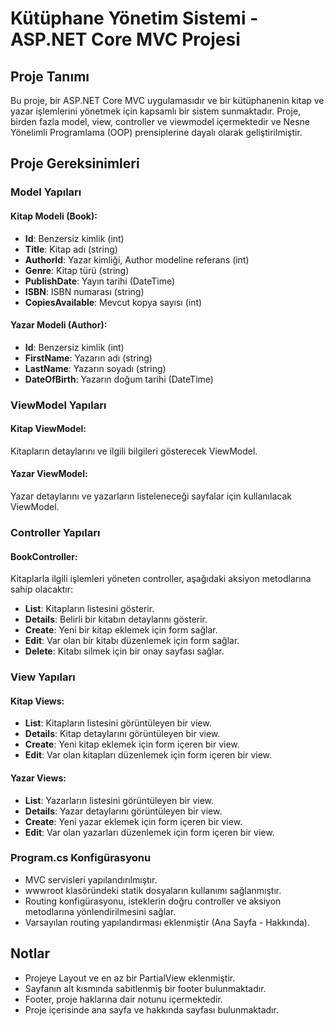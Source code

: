 # Kütüphane Yönetim Sistemi - ASP.NET Core MVC Projesi

## Proje Tanımı
Bu proje, bir ASP.NET Core MVC uygulamasıdır ve bir kütüphanenin kitap ve yazar işlemlerini yönetmek için kapsamlı bir sistem sunmaktadır. Proje, birden fazla model, view, controller ve viewmodel içermektedir ve Nesne Yönelimli Programlama (OOP) prensiplerine dayalı olarak geliştirilmiştir.

## Proje Gereksinimleri

### Model Yapıları

#### Kitap Modeli (Book):
- **Id**: Benzersiz kimlik (int)
- **Title**: Kitap adı (string)
- **AuthorId**: Yazar kimliği, Author modeline referans (int)
- **Genre**: Kitap türü (string)
- **PublishDate**: Yayın tarihi (DateTime)
- **ISBN**: ISBN numarası (string)
- **CopiesAvailable**: Mevcut kopya sayısı (int)

#### Yazar Modeli (Author):
- **Id**: Benzersiz kimlik (int)
- **FirstName**: Yazarın adı (string)
- **LastName**: Yazarın soyadı (string)
- **DateOfBirth**: Yazarın doğum tarihi (DateTime)

### ViewModel Yapıları

#### Kitap ViewModel:
Kitapların detaylarını ve ilgili bilgileri gösterecek ViewModel.

#### Yazar ViewModel:
Yazar detaylarını ve yazarların listeleneceği sayfalar için kullanılacak ViewModel.

### Controller Yapıları

#### BookController:
Kitaplarla ilgili işlemleri yöneten controller, aşağıdaki aksiyon metodlarına sahip olacaktır:
- **List**: Kitapların listesini gösterir.
- **Details**: Belirli bir kitabın detaylarını gösterir.
- **Create**: Yeni bir kitap eklemek için form sağlar.
- **Edit**: Var olan bir kitabı düzenlemek için form sağlar.
- **Delete**: Kitabı silmek için bir onay sayfası sağlar.

### View Yapıları

#### Kitap Views:
- **List**: Kitapların listesini görüntüleyen bir view.
- **Details**: Kitap detaylarını görüntüleyen bir view.
- **Create**: Yeni kitap eklemek için form içeren bir view.
- **Edit**: Var olan kitapları düzenlemek için form içeren bir view.

#### Yazar Views:
- **List**: Yazarların listesini görüntüleyen bir view.
- **Details**: Yazar detaylarını görüntüleyen bir view.
- **Create**: Yeni yazar eklemek için form içeren bir view.
- **Edit**: Var olan yazarları düzenlemek için form içeren bir view.

### Program.cs Konfigürasyonu
- MVC servisleri yapılandırılmıştır.
- wwwroot klasöründeki statik dosyaların kullanımı sağlanmıştır.
- Routing konfigürasyonu, isteklerin doğru controller ve aksiyon metodlarına yönlendirilmesini sağlar.
- Varsayılan routing yapılandırması eklenmiştir (Ana Sayfa - Hakkında).

## Notlar
- Projeye Layout ve en az bir PartialView eklenmiştir.
- Sayfanın alt kısmında sabitlenmiş bir footer bulunmaktadır.
- Footer, proje haklarına dair notunu içermektedir.
- Proje içerisinde ana sayfa ve hakkında sayfası bulunmaktadır.
